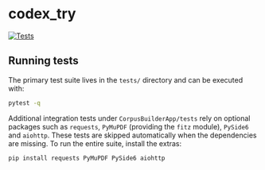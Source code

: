 # codex_try

[![Tests](https://github.com/OWNER/REPO/actions/workflows/test.yml/badge.svg)](https://github.com/OWNER/REPO/actions/workflows/test.yml)

## Running tests

The primary test suite lives in the `tests/` directory and can be executed with:

```bash
pytest -q
```

Additional integration tests under `CorpusBuilderApp/tests` rely on optional
packages such as `requests`, `PyMuPDF` (providing the `fitz` module),
`PySide6` and `aiohttp`. These tests are skipped automatically when the
dependencies are missing. To run the entire suite, install the extras:

```bash
pip install requests PyMuPDF PySide6 aiohttp
```
